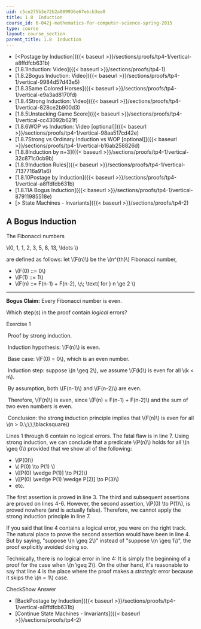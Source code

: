 ```yaml
---
uid: c5ce275b3e72b2a089936e67ebcb3ea0
title: 1.8  Induction
course_id: 6-042j-mathematics-for-computer-science-spring-2015
type: course
layout: course_section
parent_title: 1.8  Induction
---
```


*   [<Postage by Induction]({{< baseurl >}}/sections/proofs/tp4-1/vertical-a8ffdfcb631b)
*   [1.8.1Induction: Video]({{< baseurl >}}/sections/proofs/tp4-1)
*   [1.8.2Bogus Induction: Video]({{< baseurl >}}/sections/proofs/tp4-1/vertical-9984d57d43e5)
*   [1.8.3Same Colored Horses]({{< baseurl >}}/sections/proofs/tp4-1/vertical-e9a3ad8170fd)
*   [1.8.4Strong Induction: Video]({{< baseurl >}}/sections/proofs/tp4-1/vertical-828ce2b900d3)
*   [1.8.5Unstacking Game Score]({{< baseurl >}}/sections/proofs/tp4-1/vertical-cc43092b621f)
*   [1.8.6WOP vs Induction: Video \[optional\]]({{< baseurl >}}/sections/proofs/tp4-1/vertical-98aa517cd42e)
*   [1.8.7Strong vs Ordinary Induction vs WOP \[optional\]]({{< baseurl >}}/sections/proofs/tp4-1/vertical-b16ab258826d)
*   [1.8.8Induction by n+3]({{< baseurl >}}/sections/proofs/tp4-1/vertical-32c871c0cb9b)
*   [1.8.9Induction Rules]({{< baseurl >}}/sections/proofs/tp4-1/vertical-7137716a91a6)
*   [1.8.10Postage by Induction]({{< baseurl >}}/sections/proofs/tp4-1/vertical-a8ffdfcb631b)
*   [1.8.11A Bogus Induction]({{< baseurl >}}/sections/proofs/tp4-1/vertical-87911985518e)
*   [\> State Machines - Invariants]({{< baseurl >}}/sections/proofs/tp4-2)

A Bogus Induction
-----------------

  

The Fibonacci numbers

\\(0, 1, 1, 2, 3, 5, 8, 13, \\ldots \\)

are defined as follows: let \\(F(n)\\) be the \\(n^{th}\\) Fibonacci number,

*   \\(F(0) ::= 0\\)
*   \\(F(1) ::= 1\\)
*   \\(F(n) ::= F(n-1) + F(n-2), \\;\\; \\text{ for } n \\ge 2 \\)

* * *

**Bogus Claim:** Every Fibonacci number is even.

Which step(s) in the proof contain _logical_ errors?

Exercise 1

&nbsp;Proof by strong induction.&nbsp;

&nbsp;Induction hypothesis: \\(F(n)\\) is even.&nbsp;

&nbsp;Base case: \\(F(0) = 0\\), which is an even number.&nbsp;

&nbsp;Induction step: suppose \\(n \\geq 2\\), we assume \\(F(k)\\) is even for all \\(k < n\\).&nbsp;

&nbsp;By assumption, both \\(F(n-1)\\) and \\(F(n-2)\\) are even.&nbsp;

&nbsp;Therefore, \\(F(n)\\) is even, since \\(F(n) = F(n-1) + F(n-2)\\) and the sum of two even numbers is even.&nbsp;

&nbsp;Conclusion: the strong induction principle implies that \\(F(n)\\) is even for all \\(n > 0.\\;\\;\\;\\blacksquare\\)&nbsp;

Lines 1 through 6 contain no logical errors. The fatal flaw is in line 7. Using strong induction, we can conclude that a predicate \\(P(n)\\) holds for all \\(n \\geq 0\\) provided that we show all of the following:

*   \\(P(0)\\)
*   \\( P(0) \\to P(1) \\)
*   \\(\[P(0) \\wedge P(1)\] \\to P(2)\\)
*   \\(\[P(0) \\wedge P(1) \\wedge P(2)\] \\to P(3)\\)
*   etc.

The first assertion is proved in line 3. The third and subsequent assertions are proved on lines 4-6. However, the second assertion, \\(P(0) \\to P(1)\\), is proved nowhere (and is actually false). Therefore, we cannot apply the strong induction principle in line 7.  

If you said that line 4 contains a logical error, you were on the right track. The natural place to prove the second assertion would have been in line 4. But by saying, "suppose \\(n \\geq 2\\)" instead of "suppose \\(n \\geq 1\\)", the proof explicitly avoided doing so.  

Technically, there is no logical error in line 4: It is simply the beginning of a proof for the case when \\(n \\geq 2\\). On the other hand, it's reasonable to say that line 4 is the place where the proof makes a _strategic_ error because it skips the \\(n = 1\\) case.

CheckShow Answer

*   [BackPostage by Induction]({{< baseurl >}}/sections/proofs/tp4-1/vertical-a8ffdfcb631b)
*   [Continue State Machines - Invariants]({{< baseurl >}}/sections/proofs/tp4-2)